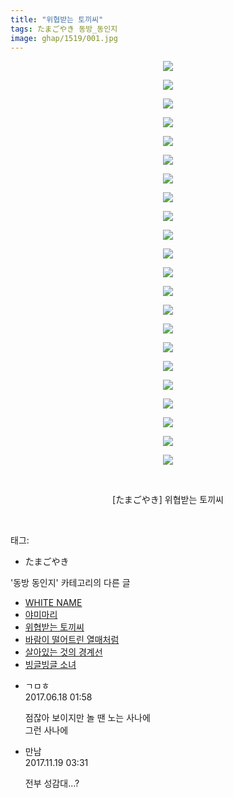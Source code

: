 ```yaml
---
title: "위협받는 토끼씨"
tags: たまごやき 동방_동인지
image: ghap/1519/001.jpg
---
```

<div class="article">
<p style="text-align: center; clear: none; float: none;"><img src="{{ site.nasurl }}/ghap/1519/001.jpg"/></p>
<p style="text-align: center; clear: none; float: none;"><img src="{{ site.nasurl }}/ghap/1519/002.jpg"/></p>
<p style="text-align: center; clear: none; float: none;"><img src="{{ site.nasurl }}/ghap/1519/003.jpg"/></p>
<p style="text-align: center; clear: none; float: none;"><img src="{{ site.nasurl }}/ghap/1519/004.jpg"/></p>
<p style="text-align: center; clear: none; float: none;"><img src="{{ site.nasurl }}/ghap/1519/005.jpg"/></p>
<p style="text-align: center; clear: none; float: none;"><img src="{{ site.nasurl }}/ghap/1519/006.jpg"/></p>
<p style="text-align: center; clear: none; float: none;"><img src="{{ site.nasurl }}/ghap/1519/007.jpg"/></p>
<p style="text-align: center; clear: none; float: none;"><img src="{{ site.nasurl }}/ghap/1519/008.jpg"/></p>
<p style="text-align: center; clear: none; float: none;"><img src="{{ site.nasurl }}/ghap/1519/009.jpg"/></p>
<p style="text-align: center; clear: none; float: none;"><img src="{{ site.nasurl }}/ghap/1519/010.jpg"/></p>
<p style="text-align: center; clear: none; float: none;"><img src="{{ site.nasurl }}/ghap/1519/011.jpg"/></p>
<p style="text-align: center; clear: none; float: none;"><img src="{{ site.nasurl }}/ghap/1519/012.jpg"/></p>
<p style="text-align: center; clear: none; float: none;"><img src="{{ site.nasurl }}/ghap/1519/013.jpg"/></p>
<p style="text-align: center; clear: none; float: none;"><img src="{{ site.nasurl }}/ghap/1519/014.jpg"/></p>
<p style="text-align: center; clear: none; float: none;"><img src="{{ site.nasurl }}/ghap/1519/015.jpg"/></p>
<p style="text-align: center; clear: none; float: none;"><img src="{{ site.nasurl }}/ghap/1519/016.jpg"/></p>
<p style="text-align: center; clear: none; float: none;"><img src="{{ site.nasurl }}/ghap/1519/017.jpg"/></p>
<p style="text-align: center; clear: none; float: none;"><img src="{{ site.nasurl }}/ghap/1519/018.jpg"/></p>
<p style="text-align: center; clear: none; float: none;"><img src="{{ site.nasurl }}/ghap/1519/019.jpg"/></p>
<p style="text-align: center; clear: none; float: none;"><img src="{{ site.nasurl }}/ghap/1519/020.jpg"/></p>
<p style="text-align: center; clear: none; float: none;"><img src="{{ site.nasurl }}/ghap/1519/021.jpg"/></p>
<p style="text-align: center; clear: none; float: none;"><img src="{{ site.nasurl }}/ghap/1519/022.jpg"/></p>
<p style="text-align: center; clear: none; float: none;"><br/></p>
<p style="text-align: center; clear: none; float: none;">[たまごやき] 위협받는 토끼씨</p>
<p><br/></p>
</div><div class="tagTrail">
<p>태그: </p>
<ul>
<li>たまごやき</li>
</ul>
</div><div class="another">
<p>'동방 동인지' 카테고리의 다른 글</p>
<ul>
<li><a href="/2016-08-12-ghap_1521">WHITE NAME</a></li>
<li><a href="/2016-08-12-ghap_1520">야미마리</a></li>
<li><a href="/2016-08-12-ghap_1519">위협받는 토끼씨</a></li>
<li><a href="/2016-08-12-ghap_1517">바람이 떨어트린 열매처럼</a></li>
<li><a href="/2016-08-12-ghap_1516">살아있는 것의 경계선</a></li>
<li><a href="/2016-08-12-ghap_1515">빙글빙글 소녀</a></li>
</ul>
</div><div class="cb_module cb_fluid">
<div class="cb_wrt cb_profile">
<div class="comment">
<ul>
<li class="cb_thumb_off" id="comment15016171">
<div class="cb_comment_area">
<div class="cb_info_area">
<div class="cb_section">
<span class="cb_nick_name">ㄱㅁㅎ</span>
</div>
<div class="cb_section">
<span class="cb_date">2017.06.18 01:58 </span>
</div>
</div>
<div class="cb_dsc_comment">
<p class="cb_dsc">
											점잖아 보이지만 놀 땐 노는 사나에<br/>
그런 사나에
										</p>
</div>
</div></li>
<li class="cb_thumb_off" id="comment15132302">
<div class="cb_comment_area">
<div class="cb_info_area">
<div class="cb_section">
<span class="cb_nick_name">만남</span>
</div>
<div class="cb_section">
<span class="cb_date">2017.11.19 03:31 </span>
</div>
</div>
<div class="cb_dsc_comment">
<p class="cb_dsc">
											전부 성감대...?
										</p>
</div>
</div></li>
</ul>
</div>
</div><!-- commentList close -->
</div>
<br/>
<p id="refer"></p>
<br/>
